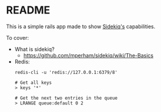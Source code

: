 # README

This is a simple rails app made to show [Sidekiq's](https://github.com/mperham/sidekiq) capabilities.

To cover:
  - What is sidekiq?
    - https://github.com/mperham/sidekiq/wiki/The-Basics
  - Redis:
    ```
    redis-cli -u 'redis://127.0.0.1:6379/8'

    # Get all keys
    > keys '*'

    # Get the next two entries in the queue
    > LRANGE queue:default 0 2
    ```
